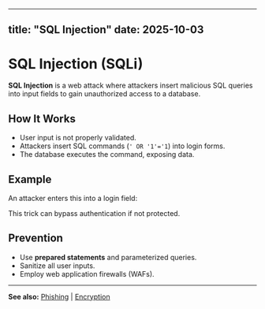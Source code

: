 

---
title: "SQL Injection"
date: 2025-10-03
---

# SQL Injection (SQLi)  

**SQL Injection** is a web attack where attackers insert malicious SQL queries into input fields to gain unauthorized access to a database.  

## How It Works  
- User input is not properly validated.  
- Attackers insert SQL commands (`' OR '1'='1`) into login forms.  
- The database executes the command, exposing data.  

## Example  
An attacker enters this into a login field:  


This trick can bypass authentication if not protected.  

## Prevention  
- Use **prepared statements** and parameterized queries.  
- Sanitize all user inputs.  
- Employ web application firewalls (WAFs).  

---
**See also:** [Phishing](phishing.md) | [Encryption](../defenses/encryption.md)  
